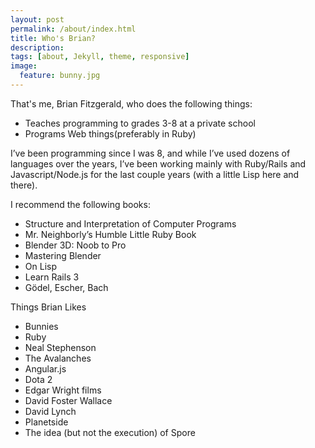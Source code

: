 ```yaml
---
layout: post
permalink: /about/index.html
title: Who's Brian?
description: 
tags: [about, Jekyll, theme, responsive]
image:
  feature: bunny.jpg
---
```



That's me, Brian Fitzgerald, who does the following things:

* Teaches programming to grades 3-8 at a private school
* Programs Web things(preferably in Ruby)

I’ve been programming since I was 8, and while I’ve used dozens of languages over the years, I’ve been working mainly with Ruby/Rails and Javascript/Node.js for the last couple years (with a little Lisp here and there). 

I recommend the following books:

* Structure and Interpretation of Computer Programs
* Mr. Neighborly’s Humble Little Ruby Book
* Blender 3D: Noob to Pro
* Mastering Blender
* On Lisp
* Learn Rails 3
* Gödel, Escher, Bach


Things Brian Likes

* Bunnies
* Ruby
* Neal Stephenson
* The Avalanches
* Angular.js
* Dota 2
* Edgar Wright films
* David Foster Wallace
* David Lynch
* Planetside
* The idea (but not the execution) of Spore
